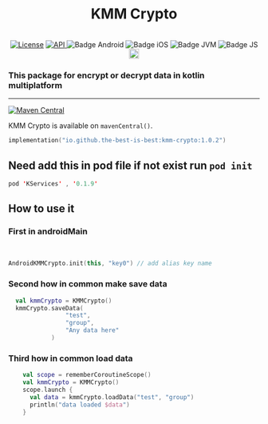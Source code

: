 <h1 align="center">KMM Crypto</h1><br>

<div align="center">
<a href="https://opensource.org/licenses/Apache-2.0"><img alt="License" src="https://img.shields.io/badge/License-Apache%202.0-blue.svg"/></a>
<a href="https://android-arsenal.com/api?level=21" rel="nofollow">
    <img alt="API" src="https://img.shields.io/badge/API-21%2B-brightgreen.svg?style=flat" style="max-width: 100%;">
</a>
  <img src="https://img.shields.io/badge/Platform-Android-brightgreen.svg?logo=android" alt="Badge Android" />
  <img src="https://img.shields.io/badge/Platform-iOS%20%2F%20macOS-lightgrey.svg?logo=apple" alt="Badge iOS" />
  <img src="https://img.shields.io/badge/Platform-JVM-8A2BE2.svg?logo=openjdk" alt="Badge JVM" />
    <img src="https://img.shields.io/badge/Platform-WASM%20%2F%20JS-yellow.svg?logo=javascript" alt="Badge JS" />
<a href="https://github.com/the-best-is-best/"><img alt="Profile" src="https://img.shields.io/badge/github-%23181717.svg?&style=for-the-badge&logo=github&logoColor=white" height="20"/></a>
</div>

### This package for encrypt or decrypt data in kotlin multiplatform

<hr>

[![Maven Central](https://img.shields.io/maven-central/v/io.github.the-best-is-best/kmm-crypto)](https://central.sonatype.com/artifact/io.github.the-best-is-best/kmm-crypto)

KMM Crypto is available on `mavenCentral()`.

```kotlin
implementation("io.github.the-best-is-best:kmm-crypto:1.0.2")
```

## Need add this in pod file if not exist run ` pod init `

```swift
pod 'KServices' , '0.1.9'
```

## How to use it

### First in androidMain

<br>

```kotlin
AndroidKMMCrypto.init(this, "key0") // add alias key name
```

### Second how in common make save data

```kotlin
  val kmmCrypto = KMMCrypto()
  kmmCrypto.saveData(
                "test",
                "group",
                "Any data here"
            )
```

### Third how in common load data

```kotlin
    val scope = rememberCoroutineScope()
    val kmmCrypto = KMMCrypto()
    scope.launch {
      val data = kmmCrypto.loadData("test", "group")
      println("data loaded $data")
    }  

```

